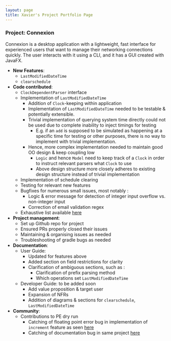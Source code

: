 ```yaml
---
layout: page
title: Xavier's Project Portfolio Page
---
```


### Project: Connexion

Connexion is a desktop application with a lightweight, fast interface for experienced users that want to manage their networking connections quickly.
The user interacts with it using a CLI, and it has a GUI created with JavaFX.

* **New Features**: 
  * `LastModifiedDateTime`
  * `clearschedule`
* **Code contributed**:
  * `ClockDependentParser` interface
  * Implementation of `LastModifiedDateTime` 
    * Addition of `Clock`-keeping within application
    * Implementation of `LastModifiedDateTime` needed to be testable & potentially extensible.
    * Trivial implementation of querying system time directly could not be used due to complete inability to inject timings for testing
      * E.g. if an `add` is supposed to be simulated as happening at a specific time for testing or other purposes, there is no way to implement with trivial implementation.
    * Hence, more complex implementation needed to maintain good OO design & keep coupling low
      * `Logic` and hence `Model` need to keep track of a `Clock` in order to instruct relevant parsers what `Clock` to use
      * Above design structure more closely adheres to existing design structure instead of trivial implementation
  * Implementation of schedule clearing
  * Testing for relevant new features
  * Bugfixes for numerous small issues, most notably :
    * Logic & error message for detection of integer input overflow vs. non-integer input
    * Correction of email validation regex
  * Exhaustive list available [here](https://nus-cs2103-ay2324s1.github.io/tp-dashboard/?search=&sort=groupTitle&sortWithin=title&timeframe=commit&mergegroup=&groupSelect=groupByRepos&breakdown=true&checkedFileTypes=docs~functional-code~test-code&since=2023-09-22&tabOpen=true&tabType=authorship&tabAuthor=xavierpok&tabRepo=AY2324S1-CS2103-F13-1%2Ftp%5Bmaster%5D&authorshipIsMergeGroup=false&authorshipFileTypes=docs~functional-code~test-code&authorshipIsBinaryFileTypeChecked=false&authorshipIsIgnoredFilesChecked=false)
* **Project management**:
  * Set up Github repo for project
  * Ensured PRs properly closed their issues
  * Maintaining & organising issues as needed
  * Troubleshooting of gradle bugs as needed
* **Documentation**:
    * User Guide: 
      * Updated for features above
      * Added section on field restrictions for clarity
      * Clarification of ambiguous sections, such as :
        * Clarification of prefix parsing method
        * Which operations set `LastModifiedDateTime`
    * Developer Guide: to be added soon
      * Add value proposition & target user
      * Expansion of NFRs
      * Addition of diagrams & sections for `clearschedule`, `LastModifiedDateTime`
* **Community**:
    * Contributions to PE dry run
      * Catching of floating point error bug in implementation of `increment` feature as seen [here](https://github.com/AY2324S1-CS2103T-T14-1/tp/issues/220)
      * Catching of documentation bug in same project [here](https://github.com/AY2324S1-CS2103T-T14-1/tp/issues/220)

